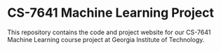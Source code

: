 # CS-7641 Machine Learning Project

This repository contains the code and project website for our CS-7641 Machine Learning course project at Georgia Institute of Technology.
